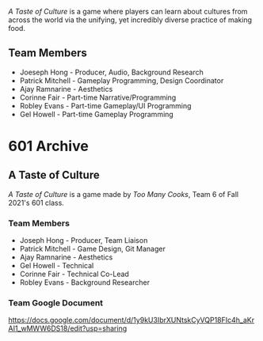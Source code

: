 *A Taste of Culture* is a game where players can learn about cultures from across the world via the unifying, yet incredibly diverse practice of making food.

## Team Members
 - Joeseph Hong - Producer, Audio, Background Research
 - Patrick Mitchell - Gameplay Programming, Design Coordinator
 - Ajay Ramnarine - Aesthetics
 - Corinne Fair - Part-time Narrative/Programming
 - Robley Evans - Part-time Gameplay/UI Programming
 - Gel Howell - Part-time Gameplay Programming

# 601 Archive
## A Taste of Culture
 *A Taste of Culture* is a game made by *Too Many Cooks*, Team 6 of Fall 2021's 601 class.
### Team Members
 - Joseph Hong - Producer, Team Liaison
 - Patrick Mitchell - Game Design, Git Manager
 - Ajay Ramnarine - Aesthetics 
 - Gel Howell - Technical
 - Corinne Fair - Technical Co-Lead
 - Robley Evans - Background Researcher
### Team Google Document
 https://docs.google.com/document/d/1y9kU3IbrXUNtskCyVQP18FIc4h_aKrAI1_wMWW6DS18/edit?usp=sharing

